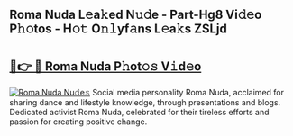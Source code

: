 ## Roma Nuda L𝚎a𝚔ed N𝚞𝚍e - Part-Hg8 Vi𝚍𝚎o P𝚑𝚘tos - H𝚘𝚝 O𝚗𝚕yf𝚊ns L𝚎a𝚔s ZSLjd

# <h2><a href="http://kfeb1sa.oniu.top/?m=Roma+Nuda">🔗👉 🔴 Roma Nuda P𝚑ot𝚘𝚜 V𝚒d𝚎o</a></h2>

[![Roma Nuda Nu𝚍e𝚜](https://i.imgur.com/0qMVB7G.gif)](http://kfeb1sa.oniu.top/?m=Roma+Nuda)
Social media personality Roma Nuda, acclaimed for sharing dance and lifestyle knowledge, through presentations and blogs. Dedicated activist Roma Nuda, celebrated for their tireless efforts and passion for creating positive change.  
